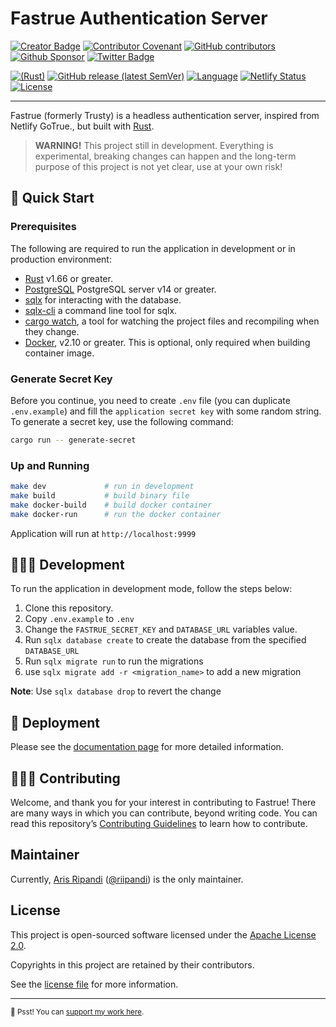# Fastrue Authentication Server

[![Creator Badge](https://badgen.net/badge/icon/Made%20by%20Aris%20Ripandi?icon=bitcoin-lightning&label&color=blue&labelColor=black&style=flat-square)](https://ripandis.com)
[![Contributor Covenant](https://img.shields.io/badge/Contributor%20Covenant-2.1-4baaaa.svg)](./CODE_OF_CONDUCT.md)
[![GitHub contributors](https://img.shields.io/github/contributors/riipandi/fastrue?style=flat-square)](https://github.com/riipandi/fastrue/graphs/contributors)
[![Github Sponsor](https://badgen.net/badge/icon/sponsors?icon=github&label&color=green&labelColor=black&style=flat-square)](https://github.com/sponsors/riipandi)
[![Twitter Badge](https://badgen.net/badge/icon/Follow%20Twitter?icon=twitter&label&color=blue&labelColor=black&style=flat-square)](https://twitter.com/riipandi)

[![(Rust)](https://img.shields.io/badge/rust-v1.66-orange.svg?style=flat-square&logo=rust)](https://www.rust-lang.org/)
[![GitHub release (latest SemVer)](https://img.shields.io/github/v/release/riipandi/fastrue?logo=rust&style=flat-square)](https://github.com/riipandi/fastrue)
[![Language](https://img.shields.io/github/languages/top/riipandi/fastrue?style=flat-square)](https://github.com/riipandi/fastrue)
[![Netlify Status](https://api.netlify.com/api/v1/badges/a8f331bd-3c3a-4080-84a3-70cebb40480c/deploy-status)](https://app.netlify.com/sites/fastrue/deploys)
[![License](https://img.shields.io/github/license/riipandi/fastrue?style=flat-square)][choosealicense]

<hr/>

Fastrue (formerly Trusty) is a headless authentication server, inspired from Netlify GoTrue., but built with [Rust](https://www.rust-lang.org/).

> **WARNING!** This project still in development.
> Everything is experimental, breaking changes can happen and the long-term purpose of this project is not yet clear, use at your own risk!

## 🏁 Quick Start

### Prerequisites

The following are required to run the application in development or in production environment:

- [Rust](https://www.rust-lang.org/tools/install) v1.66 or greater.
- [PostgreSQL](https://www.postgresql.org/download/) PostgreSQL server v14 or greater.
- [sqlx](https://crates.io/crates/sqlx) for interacting with the database.
- [sqlx-cli](https://crates.io/crates/sqlx-cli) a command line tool for sqlx.
- [cargo watch](https://crates.io/crates/cargo-watch), a tool for watching the project files and recompiling when they change.
- [Docker](https://docs.docker.com/engine/install), v2.10 or greater. This is optional, only required when building container image.

### Generate Secret Key

Before you continue, you need to create `.env` file (you can duplicate `.env.example`) and
fill the `application secret key` with some random string. To generate a secret key, use
the following command:

```sh
cargo run -- generate-secret
```

### Up and Running

```sh
make dev             # run in development
make build           # build binary file
make docker-build    # build docker container
make docker-run      # run the docker container
```

Application will run at `http://localhost:9999`

## 🧑🏻‍💻 Development

To run the application in development mode, follow the steps below:

1. Clone this repository.
2. Copy `.env.example` to `.env`
3. Change the `FASTRUE_SECRET_KEY` and `DATABASE_URL` variables value.
4. Run `sqlx database create` to create the database from the specified `DATABASE_URL`
5. Run `sqlx migrate run` to run the migrations
6. use `sqlx migrate add -r <migration_name>` to add a new migration

**Note**: Use `sqlx database drop` to revert the change

## 🚀 Deployment

Please see the [documentation page](https://fastrue.netlify.app/docs/getting-started/introduction/) for more detailed information.

## 🧑🏻‍💻 Contributing

Welcome, and thank you for your interest in contributing to Fastrue! There are many ways in which you can contribute,
beyond writing code. You can read this repository’s [Contributing Guidelines](./CONTRIBUTING.md) to learn how to contribute.

## Maintainer

Currently, [Aris Ripandi](htps://ripandis.com) ([@riipandi](https://twitter.com/riipandi)) is the only maintainer.

## License

This project is open-sourced software licensed under the [Apache License 2.0][choosealicense].

Copyrights in this project are retained by their contributors.

See the [license file](./LICENSE) for more information.

[choosealicense]: https://choosealicense.com/licenses/apache-2.0/

---

<sub>🤫 Psst! You can [support my work here](https://github.com/sponsors/riipandi).</sub>
